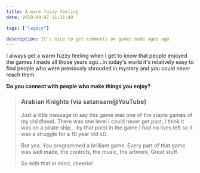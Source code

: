 ```yaml
---
title: A warm fuzzy feeling
date: 2010-09-07 11:21:49

tags: ["legacy"]

description: It's nice to get comments on games made ages ago
---
```


I always get a warm fuzzy feeling when I get to know that people enjoyed
the games I made all those years ago...in today's world it's relatively
easy to find people who were previously shrouded in mystery and you
could never reach them.

**Do you connect with people who make things you enjoy?**

> ### Arabian Knights (via satansam@YouTube)
>
> <div>
>
> Just a little message to say this game was one of the staple games of
> my childhood. There was one level I could never get past, I think it
> was on a pirate ship... by that point in the game I had no lives left
> so it was a struggle for a 10 year old xD.
>
> But yea. You programmed a brilliant game. Every part of that game was
> well made, the controls, the music, the artwork. Great stuff.
>
> So with that in mind, cheerio!
>
> </div>
